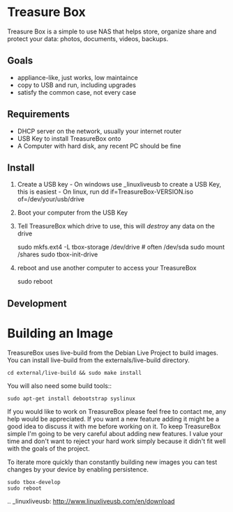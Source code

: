 # Treasure Box

Treasure Box is a simple to use NAS that helps store, organize share and protect your data: photos, documents, videos, backups.


## Goals

  - appliance-like, just works, low maintaince
  - copy to USB and run, including upgrades
  - satisfy the common case, not every case


## Requirements

  - DHCP server on the network, usually your internet router
  - USB Key to install TreasureBox onto
  - A Computer with hard disk, any recent PC should be fine

## Install

  1. Create a USB key
    - On windows use _linuxliveusb to create a USB Key, this is easiest
    - On linux, run dd if=TreasureBox-VERSION.iso of=/dev/your/usb/drive
  2. Boot your computer from the USB Key
  3. Tell TreasureBox which drive to use, this will *destroy* any data on the drive

        sudo mkfs.ext4 -L tbox-storage /dev/drive  # often /dev/sda
        sudo mount /shares
        sudo tbox-init-drive

  4. reboot and use another computer to access your TreasureBox

        sudo reboot

## Development

# Building an Image

TreasureBox uses live-build from the Debian Live Project to build images.
You can install live-build from the externals/live-build directory.

	cd external/live-build && sudo make install

You will also need some build tools::

	sudo apt-get install debootstrap syslinux

If you would like to work on TreasureBox please feel free to contact me, any
help would be appreciated.
If you want a new feature adding it might be a good idea to discuss it with
me before working on it.
To keep TreasureBox simple I'm going to be very careful about adding new
features.
I value your time and don't want to reject your hard work simply because it didn't fit well with the goals of the project.

To iterate more quickly than constantly building new images you can test changes by your device by enabling persistence.

    sudo tbox-develop
    sudo reboot

.. _linuxliveusb: http://www.linuxliveusb.com/en/download
